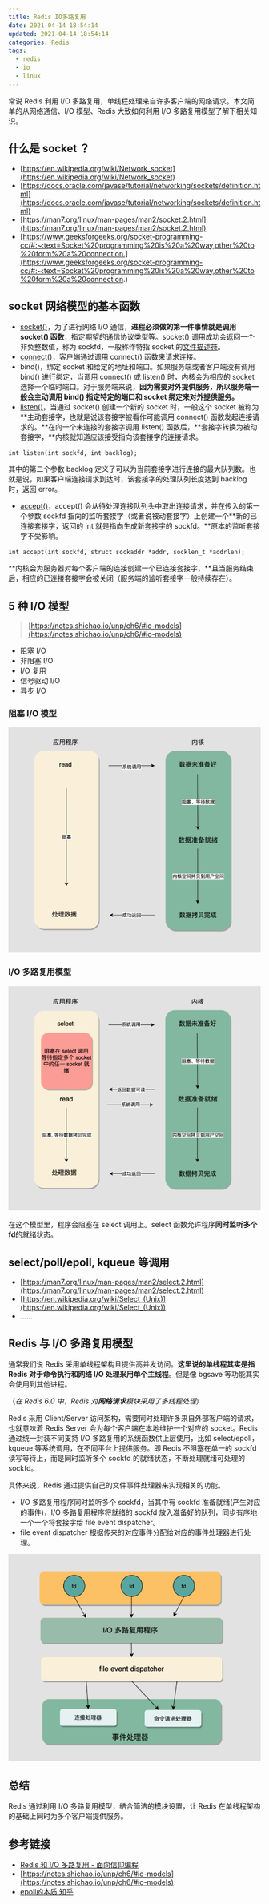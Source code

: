```yaml
---
title: Redis IO多路复用
date: 2021-04-14 18:54:14
updated: 2021-04-14 18:54:14
categories: Redis
tags: 
  - redis
  - io
  - linux
---
```




常说 Redis 利用 I/O 多路复用，单线程处理来自许多客户端的网络请求。本文简单的从网络通信、I/O 模型、Redis 大致如何利用 I/O 多路复用模型了解下相关知识。

<!--more-->

## 什么是 socket ？

* [https://en.wikipedia.org/wiki/Network_socket](https://en.wikipedia.org/wiki/Network_socket)
* [https://docs.oracle.com/javase/tutorial/networking/sockets/definition.html](https://docs.oracle.com/javase/tutorial/networking/sockets/definition.html)
* [https://man7.org/linux/man-pages/man2/socket.2.html](https://man7.org/linux/man-pages/man2/socket.2.html)
* [https://www.geeksforgeeks.org/socket-programming-cc/#:~:text=Socket%20programming%20is%20a%20way,other%20to%20form%20a%20connection.](https://www.geeksforgeeks.org/socket-programming-cc/#:~:text=Socket%20programming%20is%20a%20way,other%20to%20form%20a%20connection.)

## socket 网络模型的基本函数

* [socket()](https://man7.org/linux/man-pages/man2/socket.2.html)，为了进行网络 I/O 通信，**进程必须做的第一件事情就是调用 socket() 函数**，指定期望的通信协议类型等。socket() 调用成功会返回一个非负整数值，称为 sockfd，一般称作特指 socket 的[文件描述符](https://en.wikipedia.org/wiki/File_descriptor)。
* [connect()](https://man7.org/linux/man-pages/man2/connect.2.html)，客户端通过调用 connect() 函数来请求连接。
* bind()，绑定 socket 和给定的地址和端口。如果服务端或者客户端没有调用 bind() 进行绑定，当调用 connect() 或 listen() 时，内核会为相应的 socket 选择一个临时端口。对于服务端来说，**因为需要对外提供服务，所以服务端一般会主动调用 bind() 指定特定的端口和 socket 绑定来对外提供服务。**
* [listen()](https://stackoverflow.com/questions/4696812/passive-and-active-sockets)，当通过 socket() 创建一个新的 socket 时，一般这个 socket 被称为**主动套接字，也就是说该套接字被看作可能调用 connect() 函数发起连接请求的。**在向一个未连接的套接字调用 listen() 函数后，**套接字转换为被动套接字，**内核就知道应该接受指向该套接字的连接请求。

```plain
int listen(int sockfd, int backlog);
```

其中的第二个参数 backlog 定义了可以为当前套接字进行连接的最大队列数。也就是说，如果客户端连接请求到达时，该套接字的处理队列长度达到 backlog 时，返回 error。

* [accept()](https://man7.org/linux/man-pages/man2/accept.2.html)，accept() 会从待处理连接队列头中取出连接请求，并在传入的第一个参数 sockfd 指向的监听套接字（或者说被动套接字）上创建一个**新的已连接套接字，返回的 int 就是指向生成新套接字的 sockfd。**原本的监听套接字不受影响。

```plain
int accept(int sockfd, struct sockaddr *addr, socklen_t *addrlen);
```

**内核会为服务器对每个客户端的连接创建一个已连接套接字，**且当服务结束后，相应的已连接套接字会被关闭（服务端的监听套接字一般持续存在）。

## 5 种 I/O 模型

>[https://notes.shichao.io/unp/ch6/#io-models](https://notes.shichao.io/unp/ch6/#io-models)

* 阻塞 I/O
* 非阻塞 I/O
* I/O 复用
* 信号驱动 I/O
* 异步 I/O

### 阻塞 I/O 模型

![image-20210925114649571](Redis-Multi-IO-Model/image-20210925114649571.png)

### I/O 多路复用模型

![image-20210925114705214](Redis-Multi-IO-Model/image-20210925114705214.png)

在这个模型里，程序会阻塞在 select 调用上。select 函数允许程序**同时监听多个 fd**的就绪状态。

## select/poll/epoll, kqueue 等调用

* [https://man7.org/linux/man-pages/man2/select.2.html](https://man7.org/linux/man-pages/man2/select.2.html)
* [https://en.wikipedia.org/wiki/Select_(Unix)](https://en.wikipedia.org/wiki/Select_(Unix))
* ......

## Redis 与 I/O 多路复用模型

通常我们说 Redis 采用单线程架构且提供高并发访问。**这里说的单线程其实是指 Redis 对于命令执行和网络 I/O 处理采用单个主线程**。但是像 bgsave 等功能其实会使用到其他进程。

（*在 Redis 6.0 中，Redis 对****网络请求****模块采用了多线程处理*）

Redis 采用 Client/Server 访问架构，需要同时处理许多来自外部客户端的请求，也就意味着 Redis Server 会为每个客户端在本地维护一个对应的 socket。Redis 通过统一封装不同支持 I/O 多路复用的系统函数供上层使用，比如 select/epoll，kqueue 等系统调用，在不同平台上提供服务。即 Redis 不阻塞在单一的 sockfd 读写等待上，而是同时监听多个 sockfd 的就绪状态，不断处理就绪可处理的 sockfd。

具体来说，Redis 通过提供自己的文件事件处理器来实现相关的功能。

* I/O 多路复用程序同时监听多个 sockfd，当其中有 sockfd 准备就绪(产生对应的事件)，I/O 多路复用程序将就绪的 sockfd 放入准备好的队列，同步有序地一个一个将套接字给 file event dispatcher。
* file event dispatcher 根据传来的对应事件分配给对应的事件处理器进行处理。

![image-20210925114735701](Redis-Multi-IO-Model/image-20210925114735701.png)

## 总结

Redis 通过利用 I/O 多路复用模型，结合简洁的模块设置，让 Redis 在单线程架构的基础上同时为多个客户端提供服务。

## 参考链接

- [Redis 和 I/O 多路复用 - 面向信仰编程](https://draveness.me/redis-io-multiplexing/)
- [https://notes.shichao.io/unp/ch6/#io-models](https://notes.shichao.io/unp/ch6/#io-models)
- [epoll的本质 知乎](https://zhuanlan.zhihu.com/p/63179839)

